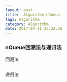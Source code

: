 ```yaml
---
layout: post
title:  Algorithm nQueue
tags: Algorithm
category: Algorithm
date: 2017-04-11 23:22:26
---
```


### nQueue回溯法与递归法

回溯法

```java


```
递归法

```java


```

